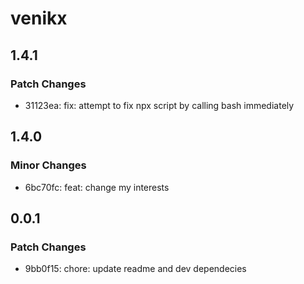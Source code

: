 # venikx

## 1.4.1

### Patch Changes

- 31123ea: fix: attempt to fix npx script by calling bash immediately

## 1.4.0

### Minor Changes

- 6bc70fc: feat: change my interests

## 0.0.1

### Patch Changes

- 9bb0f15: chore: update readme and dev dependecies
